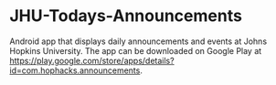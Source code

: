 JHU-Todays-Announcements
========================

Android app that displays daily announcements and events at Johns Hopkins University. The app can be downloaded on Google Play at https://play.google.com/store/apps/details?id=com.hophacks.announcements.
